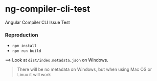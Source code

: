 # ng-compiler-cli-test
Angular Compiler CLI Issue Test


### Reproduction

* `npm install`
* `npm run build`

==> Look at `dist/index.metadata.json` on Windows. 

> There will be no metadata on Windows, but when using Mac OS or Linux it will work

